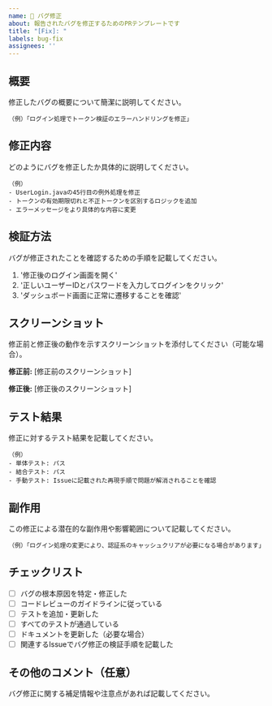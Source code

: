```yaml
---
name: 🐞 バグ修正
about: 報告されたバグを修正するためのPRテンプレートです
title: "[Fix]: "
labels: bug-fix
assignees: ''
---
```


## 概要

修正したバグの概要について簡潔に説明してください。

```
（例）「ログイン処理でトークン検証のエラーハンドリングを修正」
``` 

## 修正内容

どのようにバグを修正したか具体的に説明してください。

```
（例）
- UserLogin.javaの45行目の例外処理を修正
- トークンの有効期限切れと不正トークンを区別するロジックを追加
- エラーメッセージをより具体的な内容に変更
``` 

## 検証方法

バグが修正されたことを確認するための手順を記載してください。

1. '修正後のログイン画面を開く'
2. '正しいユーザーIDとパスワードを入力してログインをクリック'
3. 'ダッシュボード画面に正常に遷移することを確認'

## スクリーンショット

修正前と修正後の動作を示すスクリーンショットを添付してください（可能な場合）。

**修正前:**
[修正前のスクリーンショット]

**修正後:**
[修正後のスクリーンショット]

## テスト結果

修正に対するテスト結果を記載してください。

```
（例）
- 単体テスト: パス
- 結合テスト: パス
- 手動テスト: Issueに記載された再現手順で問題が解消されることを確認
``` 

## 副作用

この修正による潜在的な副作用や影響範囲について記載してください。

```
（例）「ログイン処理の変更により、認証系のキャッシュクリアが必要になる場合があります」
``` 

## チェックリスト

- [ ] バグの根本原因を特定・修正した
- [ ] コードレビューのガイドラインに従っている
- [ ] テストを追加・更新した
- [ ] すべてのテストが通過している
- [ ] ドキュメントを更新した（必要な場合）
- [ ] 関連するIssueでバグ修正の検証手順を記載した

## その他のコメント（任意）

バグ修正に関する補足情報や注意点があれば記載してください。

```

